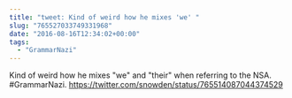 ```yaml
---
title: "tweet: Kind of weird how he mixes 'we' "
slug: "765527033749331968"
date: "2016-08-16T12:34:02+00:00"
tags:
  - "GrammarNazi"
---
```

Kind of weird how he mixes "we" and "their" when referring to the NSA. #GrammarNazi.  https://twitter.com/snowden/status/765514087044374529